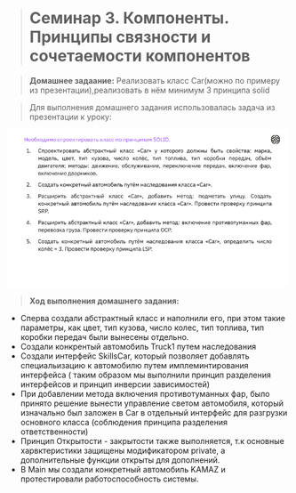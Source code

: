 ># **Семинар 3. Компоненты. Принципы связности и сочетаемости компонентов**

> **Домашнее задаание:** Реализовать класс Car(можно по примеру из презентации),реализовать в нём минимум 3 принципа solid

> Для выполнения домашнего задания использовалась задача из презентации к уроку:

![Task.png](Sem3.png)

>**Ход выполнения домашнего задания:**
* Сперва создали абстрактный класс и наполнили его, при этом такие параметры, как цвет, тип кузова, число колес, тип топлива, тип коробки передач были вынесены отдельно.
* Создали конкрентый автомобиль Truck1 путем наследования
* Создали интерфейс SkillsCar, который позволяет добавлять специальизацию к автомобилю путем имплеминтирования интерфейса ( таким образом мы выполнили принцип разделения интерфейсов и принцип инверсии зависимостей)
* При добавлении метода включения противотуманных фар, было принято решение вынести управление светом автомобиля, который изначально был заложен в Car в отдельный интерфейс для разгрузки основного класса (соблюдения принципа разделения ответственности)
* Принцип Открытости - закрытости также выполняется, т.к основные харвктеристики защищены модификатором private, а дополнительные функции открыты для дополнений. 
* В Main мы создали конкретный автомобиль KAMAZ и протестировали работоспособность системы. 